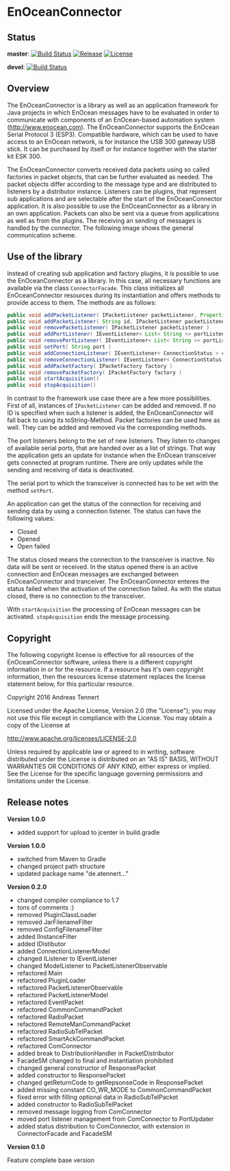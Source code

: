 # EnOceanConnector

## Status
__master__: [![Build Status](https://travis-ci.org/atennert/de.atennert.eoconnector.svg?branch=master)](https://travis-ci.org/atennert/de.atennert.eoconnector)
[![Release](https://img.shields.io/github/release/atennert/de.atennert.eoconnector.svg)](https://github.com/atennert/de.atennert.eoconnector/releases)
[![License](https://img.shields.io/badge/License-Apache%202.0-blue.svg)](https://opensource.org/licenses/Apache-2.0)

__devel__: [![Build Status](https://travis-ci.org/atennert/de.atennert.eoconnector.svg?branch=devel)](https://travis-ci.org/atennert/de.atennert.eoconnector)

## Overview

The EnOceanConnector is a library as well as an application framework for Java projects in which EnOcean messages have to be evaluated in order to communicate with components of an EnOcean-based automation system (http://www.enocean.com). The EnOceanConnector supports the EnOcean Serial Protocol 3 (ESP3). Compatible hardware, which can be used to have access to an EnOcean network, is for instance the USB 300 gateway USB stick. It can be purchased by itself or for instance together with the starter kit ESK 300.

The EnOceanConnector converts received data packets using so called factories in packet objects, that can be further evaluated as needed. The packet objects differ according to the message type and are distributed to listeners by a distributor instance. Listeners can be plugins, that represent sub applications and are selectable after the start of the EnOceanConnector application. It is also possible to use the EnOceanConnector as a library in an own application. Packets can also be sent via a queue from applications as well as from the plugins. The receiving an sending of messages is handled by the connector. The following image shows the general communication scheme.

## Use of the library

Instead of creating sub application and factory plugins, it is possible to use the EnOceanConnector as a library. In this case, all necessary functions are available via the class `ConnectorFacade`. This class initializes all EnOceanConnector resources during its instantiation and offers methods to provide access to them. The methods are as follows:

```java
public void addPacketListener( IPacketListener packetListener, Properties properties )
public void addPacketListener( String id, IPacketListener packetListener, Properties properties )
public void removePacketListener( IPacketListener packetListener )
public void addPortListener( IEventListener< List< String >> portListener )
public void removePortListener( IEventListener< List< String >> portListener )
public void setPort( String port )
public void addConnectionListener( IEventListener< ConnectionStatus > connectionListener )
public void removeConnectionListener( IEventListener< ConnectionStatus > connectionListener )
public void addPacketFactory( IPacketFactory factory )
public void removePacketFactory( IPacketFactory factory )
public void startAcquisition()
public void stopAcquisition()
```
In contrast to the framework use case there are a few more possibilities. First of all, instances of `IPacketListener` can be added and removed. If no ID is specified when such a listener is added, the EnOceanConnector will fall back to using its toString-Method. Packet factories can be used here as well. They can be added and removed via the corresponding methods.

The port listeners belong to the set of new listeners. They listen to changes of available serial ports, that are handed over as a list of strings. That way the application gets an update for instance when the EnOcean transceiver gets connected at program runtime. There are only updates while the sending and receiving of data is deactivated.

The serial port to which the transceiver is connected has to be set with the method `setPort`.

An application can get the status of the connection for receiving and sending data by using a connection listener. The status can have the following values:

* Closed
* Opened
* Open failed

The status closed means the connection to the transceiver is inactive. No data will be sent or received. In the status opened there is an active connection and EnOcean messages are exchanged between EnOceanConnector and tranceiver. The EnOceanConnector enteres the status failed when the activation of the connection failed. As with the status closed, there is no connection to the transceiver.

With `startAcquisition` the processing of EnOcean messages can be activated. `stopAcquisition` ends the message processing.

## Copyright

The following copyright license is effective for all resources of the EnOceanConnector software, unless there is a different copyright information in or for the resource. If a resource has it's own copyright information, then the resources license statement replaces the license statement below, for this particular resource.

Copyright 2016 Andreas Tennert

Licensed under the Apache License, Version 2.0 (the "License"); you may not use this file except in compliance with the License. You may obtain a copy of the License at

http://www.apache.org/licenses/LICENSE-2.0

Unless required by applicable law or agreed to in writing, software distributed under the License is distributed on an "AS IS" BASIS, WITHOUT WARRANTIES OR CONDITIONS OF ANY KIND, either express or implied. See the License for the specific language governing permissions and limitations under the License.

## Release notes

**Version 1.0.0**

* added support for upload to jcenter in build.gradle

**Version 1.0.0**

* switched from Maven to Gradle
* changed project path structure
* updated package name "de.atennert..."

**Version 0.2.0**

* changed compiler compliance to 1.7
* tons of comments :)
* removed PluginClassLoader
* removed JarFilenameFilter
* removed ConfigFilenameFilter
* added IInstanceFilter
* added IDistibutor
* added ConnectionListenerModel
* changed IListener to IEventListener
* changed ModelListener to PacketListenerObservable
* refactored Main
* refactored PluginLoader
* refactored PacketListenerObservable
* refactored PacketListenerModel
* refactored EventPacket
* refactored CommonCommandPacket
* refactored RadioPacket
* refactored RemoteManCommandPacket
* refactored RadioSubTelPacket
* refactored SmartAckCommandPacket
* refactored ComConnector
* added break to DistributionHandler in PacketDistributor
* FacadeSM changed to final and instantiation prohibited
* changed general constructor of ResponsePacket
* added constructor to ResponsePacket
* changed getReturnCode to getRepsonseCode in ResponsePacket
* added missing constant CO_WR_MODE to CommonCommandPacket
* fixed error with filling optional data in RadioSubTelPacket
* added constructor to RadioSubTelPacket
* removed message logging from ComConnector
* moved port listener management from ComConnector to PortUpdater
* added status distribution to ComConnector, with extension in ConnectorFacade and FacadeSM

**Version 0.1.0**

Feature complete base version
